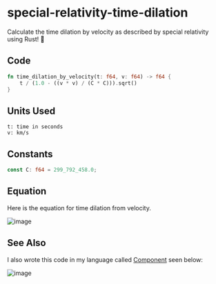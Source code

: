 # special-relativity-time-dilation
Calculate the time dilation by velocity as described by special relativity using Rust! :crab:

## Code
```rs
fn time_dilation_by_velocity(t: f64, v: f64) -> f64 {
    t / (1.0 - ((v * v) / (C * C))).sqrt()
}
```

## Units Used
```
t: time in seconds
v: km/s
```

## Constants
```rs
const C: f64 = 299_792_458.0;
```

## Equation
Here is the equation for time dilation from velocity.

![image](https://github.com/user-attachments/assets/337346ae-f397-42f6-9155-cd2db4ffdc89)

## See Also
I also wrote this code in my language called [Component](https://github.com/JakeRoggenbuck/component) seen below:

![image](https://github.com/user-attachments/assets/2ce06d9c-aa72-4dd0-b108-765d340175fd)
